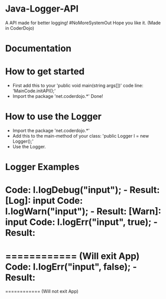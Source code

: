 # Java-Logger-API
A API made for better logging! #NoMoreSystemOut
Hope you like it. (Made in CoderDojo)


# Documentation
# How to get started
- First add this to your 'public void main(string args[])' code line: 'MainCode.initAPI();'
- Import the package 'net.coderdojo.*'
Done!

# How to use the Logger
- Import the package 'net.coderdojo.*'
- Add this to the main-method of your class: 'public Logger l = new Logger();'
- Use the Logger.

# Logger Examples
Code: l.logDebug("input"); - Result: [Log]: input
Code: l.logWarn("input"); - Result: [Warn]: input
Code: l.logErr("input", true); - Result:
============
[Err]: input
============
(Will exit App)
Code: l.logErr("input", false); - Result:
============
[Err]: input
============
(Will not exit App)

